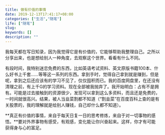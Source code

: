 ```yaml
---
title: 做有价值的事情
date: 2019-12-13T17:41:17+08:00
categories: ["生活","随笔"]
life: ["随笔"]
slug: 
keywords: []
description: ""
---
```


我每天都在写日知录，因为我觉得它是有价值的，它能够帮助我整理自己。之所以分享出来，也是想给别人一种角度，去观察这个世界。看看有什么不同。


有段时间，我特别迷恋免费的东西，比如英语考试资料、英文原版书籍100本、什么好书上千套……等等这一系列的东西。拿到手时，觉得自己拿到就是赚到，但是呢，拿到之后还应该有的学习不见了，仅仅囤积而已。我的百度网盘里，在还没有清理之前，有上千G的学习资料。现在全部被我抛弃了。我开始明白：占有不是拥有。可能是过去接触到的资源很少，发现可以拿到这么多资料，而且还是免费的，一时间就很高兴。结果，被人当韭菜割都不知道（“割韭菜”在百度百科上查的是有关股票的，我的理解就是给别人赚钱，自己却什么都不知道）。


**真正有价值的事情，来自于每天日复一日的思考修炼，来自于对一切事物的感悟。**要对外界事物有感受，有观感，变化能让你兴奋起来。这样，你才有可能获得身与心的富足。